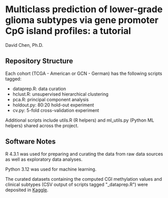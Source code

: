 # Multiclass prediction of lower-grade glioma subtypes via gene promoter CpG island profiles: a tutorial

David Chen, Ph.D.

## Repository Structure

Each cohort (TCGA - American or GCN - German) has the following scripts tagged:

- dataprep.R: data curation 
- hclust.R: unsupervised hierarchical clustering
- pca.R: principal component analysis
- holdout.py: 80:20 hold-out experiment
- cv.py: 5-fold cross-validation experiment

Additional scripts include utils.R (R helpers) and ml_utils.py (Python ML helpers) shared across the project.

## Software Notes

R 4.3.1 was used for preparing and curating the data from raw data sources as well as exploratory data analyses.

Python 3.12 was used for machine learning.  

The curated datasets containing the computed CGI methylation values and clinical subtypes (CSV output of scripts tagged "_dataprep.R") were deposited in [Kaggle](https://www.kaggle.com/datasets/ydavidchen/lower-grade-glioma-cpg-islands-and-subtypes/). 

